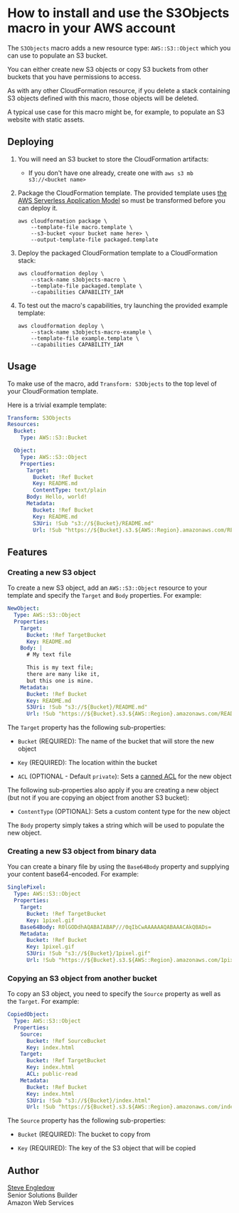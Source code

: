 # How to install and use the S3Objects macro in your AWS account

The `S3Objects` macro adds a new resource type: `AWS::S3::Object` which you can use to populate an S3 bucket.

You can either create new S3 objects or copy S3 buckets from other buckets that you have permissions to access.

As with any other CloudFormation resource, if you delete a stack containing S3 objects defined with this macro, those objects will be deleted.

A typical use case for this macro might be, for example, to populate an S3 website with static assets.

## Deploying

1. You will need an S3 bucket to store the CloudFormation artifacts:
    * If you don't have one already, create one with `aws s3 mb s3://<bucket name>`

2. Package the CloudFormation template. The provided template uses [the AWS Serverless Application Model](https://aws.amazon.com/about-aws/whats-new/2016/11/introducing-the-aws-serverless-application-model/) so must be transformed before you can deploy it.

    ```shell
    aws cloudformation package \
        --template-file macro.template \
        --s3-bucket <your bucket name here> \
        --output-template-file packaged.template
    ```

3. Deploy the packaged CloudFormation template to a CloudFormation stack:

    ```shell
    aws cloudformation deploy \
        --stack-name s3objects-macro \
        --template-file packaged.template \
        --capabilities CAPABILITY_IAM
    ```

4. To test out the macro's capabilities, try launching the provided example template:

    ```shell
    aws cloudformation deploy \
        --stack-name s3objects-macro-example \
        --template-file example.template \
        --capabilities CAPABILITY_IAM
    ```

## Usage

To make use of the macro, add `Transform: S3Objects` to the top level of your CloudFormation template.

Here is a trivial example template:

```yaml
Transform: S3Objects
Resources:
  Bucket:
    Type: AWS::S3::Bucket

  Object:
    Type: AWS::S3::Object
    Properties:
      Target:
        Bucket: !Ref Bucket
        Key: README.md
        ContentType: text/plain
      Body: Hello, world!
      Metadata:
        Bucket: !Ref Bucket
        Key: README.md
        S3Uri: !Sub "s3://${Bucket}/README.md"
        Url: !Sub "https://${Bucket}.s3.${AWS::Region}.amazonaws.com/README.md"
```

## Features

### Creating a new S3 object

To create a new S3 object, add an `AWS::S3::Object` resource to your template and specify the `Target` and `Body` properties. For example:

```yaml
NewObject:
  Type: AWS::S3::Object
  Properties:
    Target:
      Bucket: !Ref TargetBucket
      Key: README.md
    Body: |
      # My text file

      This is my text file;
      there are many like it,
      but this one is mine.
    Metadata:
      Bucket: !Ref Bucket
      Key: README.md
      S3Uri: !Sub "s3://${Bucket}/README.md"
      Url: !Sub "https://${Bucket}.s3.${AWS::Region}.amazonaws.com/README.md"
```

The `Target` property has the following sub-properties:

* `Bucket` (REQUIRED): The name of the bucket that will store the new object

* `Key` (REQUIRED): The location within the bucket

* `ACL` (OPTIONAL - Default `private`): Sets a [canned ACL](https://docs.aws.amazon.com/AmazonS3/latest/dev/acl-overview.html#canned-acl) for the new object

The following sub-properties also apply if you are creating a new object (but not if you are copying an object from another S3 bucket):

* `ContentType` (OPTIONAL): Sets a custom content type for the new object

The `Body` property simply takes a string which will be used to populate the new object.

### Creating a new S3 object from binary data

You can create a binary file by using the `Base64Body` property and supplying your content base64-encoded. For example:

```yaml
SinglePixel:
  Type: AWS::S3::Object
  Properties:
    Target:
      Bucket: !Ref TargetBucket
      Key: 1pixel.gif
    Base64Body: R0lGODdhAQABAIABAP///0qIbCwAAAAAAQABAAACAkQBADs=
    Metadata:
      Bucket: !Ref Bucket
      Key: 1pixel.gif
      S3Uri: !Sub "s3://${Bucket}/1pixel.gif"
      Url: !Sub "https://${Bucket}.s3.${AWS::Region}.amazonaws.com/1pixel.gif"
```

### Copying an S3 object from another bucket

To copy an S3 object, you need to specify the `Source` property as well as the `Target`. For example:

```yaml
CopiedObject:
  Type: AWS::S3::Object
  Properties:
    Source:
      Bucket: !Ref SourceBucket
      Key: index.html
    Target:
      Bucket: !Ref TargetBucket
      Key: index.html
      ACL: public-read
    Metadata:
      Bucket: !Ref Bucket
      Key: index.html
      S3Uri: !Sub "s3://${Bucket}/index.html"
      Url: !Sub "https://${Bucket}.s3.${AWS::Region}.amazonaws.com/index.html"
```

The `Source` property has the following sub-properties:

* `Bucket` (REQUIRED): The bucket to copy from

* `Key` (REQUIRED): The key of the S3 object that will be copied

## Author

[Steve Engledow](https://linkedin.com/in/stilvoid)  
Senior Solutions Builder  
Amazon Web Services
